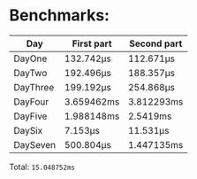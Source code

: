 # Benchmarks:
| Day | First part | Second part |
| --- | --- | --- |
| DayOne | 132.742µs | 112.671µs |
| DayTwo | 192.496µs | 188.357µs |
| DayThree | 199.192µs | 254.868µs |
| DayFour | 3.659462ms | 3.812293ms |
| DayFive | 1.988148ms | 2.5419ms |
| DaySix | 7.153µs | 11.531µs |
| DaySeven | 500.804µs | 1.447135ms |


Total: `15.048752ms`
